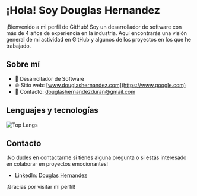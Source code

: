<!--
**Hernandez-Douglas/Hernandez-Douglas** is a ✨ _special_ ✨ repository because its `README.md` (this file) appears on your GitHub profile.

Here are some ideas to get you started:

- 🔭 I’m currently working on ...
- 🌱 I’m currently learning ...
- 👯 I’m looking to collaborate on ...
- 🤔 I’m looking for help with ...
- 💬 Ask me about ...
- 📫 How to reach me: ...
- 😄 Pronouns: ...
- ⚡ Fun fact: ...

## Estadísticas de GitHub

[![Estadísticas de GitHub](https://github-readme-stats.vercel.app/api?username=Hernandez-Douglas&show_icons=true&theme=onedark&count_private=true&hide=prs,issues)](https://github.com/Hernandez-Douglas)

-->

# ¡Hola! Soy Douglas Hernandez

¡Bienvenido a mi perfil de GitHub! Soy un desarrollador de software con más de 4 años de experiencia en la industria. Aquí encontrarás una visión general de mi actividad en GitHub y algunos de los proyectos en los que he trabajado.

## Sobre mí

- 💼 Desarrollador de Software
- 🌐 Sitio web: [www.douglashernandez.com](https://www.google.com)
- 📧 Contacto: [douglashernandezduran@gmail.com](mailto:douglashernandezduran@gmail.com)


## Lenguajes y tecnologías

![Top Langs](https://github-readme-stats.vercel.app/api/top-langs/?username=Hernandez-Douglas&hide_progress=false&compact=true)



## Contacto

¡No dudes en contactarme si tienes alguna pregunta o si estás interesado en colaborar en proyectos emocionantes!

- LinkedIn: [Douglas Hernandez](https://www.linkedin.com/in/douglas-hernandez-dh/)

¡Gracias por visitar mi perfil!
